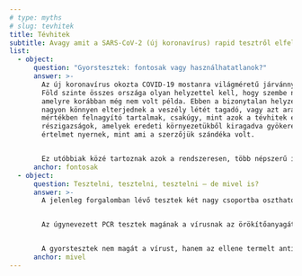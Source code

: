 ```yaml
---
# type: myths
# slug: tevhitek
title: Tévhitek
subtitle: Avagy amit a SARS-CoV-2 (új koronavírus) rapid tesztről elfelejteni érdemes
list:
  - object:
      question: "Gyorstesztek: fontosak vagy használhatatlanok?"
      answer: >-
        Az új koronavírus okozta COVID-19 mostanra világméretű járvánnyá vált. A
        Föld szinte összes országa olyan helyzettel kell, hogy szembe nézzen,
        amelyre korábban még nem volt példa. Ebben a bizonytalan helyzetben
        nagyon könnyen elterjednek a veszély létét tagadó, vagy azt aránytalan
        mértékben felnagyító tartalmak, csakúgy, mint azok a tévhitek és
        részigazságok, amelyek eredeti környezetükből kiragadva gyökeresen más
        értelmet nyernek, mint ami a szerzőjük szándéka volt.


        Ez utóbbiak közé tartoznak azok a rendszeresen, több népszerű internetes portálon is megjelenő hírek, amelyek szerint az új koronavírus gyorstesztek teljesen megbízhatatlanok, használatuk több kárt okoz, mint hasznot. Egyike volt a legismertebb ilyen témájú írásoknak a hvg.hu-n megjelent cikk, amely nem vitás, hogy ismeretterjesztő szándékkal született, ám több pontatlanságot is tartalmazott. Ebben az írásban megpróbáljuk összefoglalni, mi az igazság a gyorstesztekkel kapcsolatban.
      anchor: fontosak
  - object:
      question: Tesztelni, tesztelni, tesztelni – de mivel is?
      answer: >-
        A jelenleg forgalomban lévő tesztek két nagy csoportba oszthatóak.


        Az úgynevezett PCR tesztek magának a vírusnak az örökítőanyagát mutatják ki. Ehhez többféle emberi sejtből, például a nyál összetevőiből is mintát lehet venni. A vizsgálat során az új koronavírus örökítőanyagát (RNS-ét) izolálják, és hogy abból mérhető mennyiségű példányt állítsanak elő, felsokszorozzák. A teszt nevének rövidítése – Polymerase Chain Reaction, azaz polimeráz láncreakció – is erre a műveletre utal. E módszert használva igen nagy biztonsággal meg lehet állapítani, jelen van-e a vírus a vizsgált alany szervezetében.


        A gyorstesztek nem magát a vírust, hanem az ellene termelt antitesteket (ellenanyagokat) mutatják ki. E módszert hívják immunoglobulin, vagy szerológiai tesztnek is – a gyorsteszt elnevezés azért terjedt el a köztudatban, mert az eredmény akár már negyedórán belül rendelkezésre áll.
      anchor: mivel
---
```

